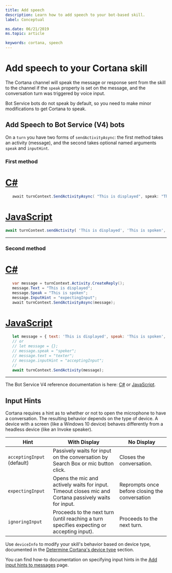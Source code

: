 ```yaml
---
title: Add speech
description: Learn how to add speech to your bot-based skill.
label: Conceptual

ms.date: 06/21/2019
ms.topic: article

keywords: cortana, speech
---
```


# Add speech to your Cortana skill

The Cortana channel will speak the message or response sent from the skill to the channel if the `speak` property is set on the message, and the conversation turn was triggered by voice input.

Bot Service bots do not speak by default, so you need to make minor modifications to get Cortana to speak.

## Add Speech to Bot Service (V4) bots

On a `turn` you have two forms of `sendActivityAsync`: the first method takes an activity (message), and the second takes optional named arguments `speak` and `inputHint`.

### First method

# [C#](#tab/cs2)

```csharp
   await turnContext.SendActivityAsync( "This is displayed", speak: "This is spoken", inputHint: "expectingInput" );
```

# [JavaScript](#tab/js2)

```javascript
await turnContext.sendActivity( 'This is displayed', 'This is spoken', 'expectingInput' );
```

---

### Second method

# [C#](#tab/cs1)

```csharp
   var message = turnContext.Activity.CreateReply();
   message.Text = "This is displayed";
   message.Speak = "This is spoken";
   message.InputHint = "expectingInput";
   await turnContext.SendActivityAsync(message);
```

# [JavaScript](#tab/js1)

```javascript
   let message = { text: 'This is displayed', speak: 'This is spoken', inputHint: 'expectingInput' };
   // or
   // let message = {};
   // message.speak = "speker";
   // message.text = "texter";
   // message.inputHint = "acceptingInput";
   //
   await turnContext.SendActivity(message);
```

---

The Bot Service V4 reference documentation is here: [C#](https://docs.microsoft.com/dotnet/api/microsoft.bot.builder.iturncontext.sendactivityasync)
or [JavaScript](https://docs.microsoft.com/JavaScript/api/botbuilder-core/turncontext#sendactivity).

## Input Hints

Cortana requires a hint as to whether or not to open the microphone to have a conversation. The resulting behavior depends on the type of device. A device with a screen (like a Windows 10 device) behaves differently from a headless device (like an Invoke speaker).

| Hint | With Display | No Display |
| --- | --- | --- |
| `acceptingInput` (default)| Passively waits for input on the conversation by Search Box or mic button click. | Closes the conversation. |
| `expectingInput` | Opens the mic and actively waits for input. Timeout closes mic and Cortana passively waits for input. | Reprompts once before closing the conversation |
| `ignoringInput`| Proceeds to the next turn (until reaching a turn specifies expecting or accepting input). | Proceeds to the next turn. |

Use `deviceInfo` to modify your skill's behavior based on device type, documented in the [Determine Cortana's device type](https://docs.microsoft.com/cortana/skills/cortana-device-type) section.

You can find how-to documentation on specifying input hints in the [Add input hints to messages](https://docs.microsoft.com/azure/bot-service/dotnet/bot-builder-dotnet-add-input-hints?view=azure-bot-service-3.0) page.
